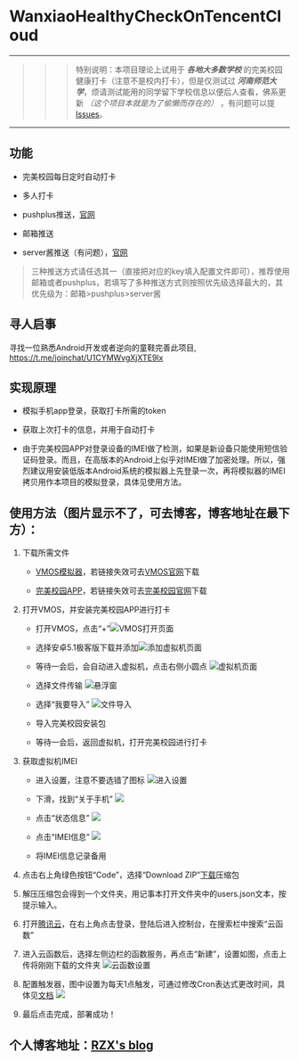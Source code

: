 # WanxiaoHealthyCheckOnTencentCloud

------

>>>特别说明：本项目理论上试用于 ___各地大多数学校___ 的完美校园健康打卡（注意不是校内打卡），但是仅测试过 ___河南师范大学___，烦请测试能用的同学留下学校信息以便后人查看，佛系更新 _（这个项目本就是为了偷懒而存在的）_ ，有问题可以提[Issues][2]。

------

## 功能

- 完美校园每日定时自动打卡

- 多人打卡

- pushplus推送，[官网][11]

- 邮箱推送

- server酱推送（有问题），[官网][10]

> 三种推送方式请任选其一（直接把对应的key填入配置文件即可），推荐使用邮箱或者pushplus，若填写了多种推送方式则按照优先级选择最大的，其优先级为：邮箱>pushplus>server酱

## 寻人启事

寻找一位熟悉Android开发或者逆向的童鞋完善此项目, https://t.me/joinchat/U1CYMWvgXjXTE9lx

## 实现原理

- 模拟手机app登录，获取打卡所需的token

- 获取上次打卡的信息，并用于自动打卡

- 由于完美校园APP对登录设备的IMEI做了检测，如果是新设备只能使用短信验证码登录。而且，在高版本的Android上似乎对IMEI做了加密处理。所以，强烈建议用安装低版本Android系统的模拟器上先登录一次，再将模拟器的IMEI拷贝用作本项目的模拟登录，具体见使用方法。

## 使用方法（图片显示不了，可去博客，博客地址在最下方）：

1. 下载所需文件

     - [VMOS模拟器][3]，若链接失效可去[VMOS官网][4]下载

     - [完美校园APP][5]，若链接失效可去[完美校园官网][6]下载

2. 打开VMOS，并安装完美校园APP进行打卡

    - 打开VMOS，点击“+”![VMOS打开页面](http://blog.rzx.ink/usr/uploads/2021/03/2089543289.jpg "VMOS打开页面")

    - 选择安卓5.1极客版下载并添加![添加虚拟机页面](http://blog.rzx.ink/usr/uploads/2021/03/162672475.jpg "添加虚拟机页面")

    - 等待一会后，会自动进入虚拟机，点击右侧小圆点
    ![虚拟机页面](http://blog.rzx.ink/usr/uploads/2021/03/3491046275.jpg "虚拟机页面")

    - 选择文件传输
    ![悬浮窗](http://blog.rzx.ink/usr/uploads/2021/03/2518043956.jpg "悬浮窗")

    - 选择“我要导入”
    ![文件导入](http://blog.rzx.ink/usr/uploads/2021/03/171272120.jpg "选择“我要导入”")

    - 导入完美校园安装包

    - 等待一会后，返回虚拟机，打开完美校园进行打卡

3. 获取虚拟机IMEI

    - 进入设置，注意不要选错了图标
    ![进入设置](http://blog.rzx.ink/usr/uploads/2021/03/4023518919.jpg "进入设置")

    - 下滑，找到“关于手机”
    ![](http://blog.rzx.ink/usr/uploads/2021/03/1079664733.jpg)

    - 点击“状态信息”
    ![](http://blog.rzx.ink/usr/uploads/2021/03/3198369272.jpg)

    - 点击“IMEI信息”
    ![](http://blog.rzx.ink/usr/uploads/2021/03/476623448.jpg)

    - 将IMEI信息记录备用

4. 点击右上角绿色按钮“Code”，选择“Download ZIP”[下载][7]压缩包

5. 解压压缩包会得到一个文件夹，用记事本打开文件夹中的users.json文本，按提示输入。

6. 打开[腾讯云][8]，在右上角点击登录，登陆后进入控制台，在搜索栏中搜索“云函数”

7. 进入云函数后，选择左侧边栏的函数服务，再点击“新建”，设置如图，点击上传将刚刚下载的文件夹
![](http://blog.rzx.ink/usr/uploads/2021/03/1386830612.png "云函数设置")

8. 配置触发器，图中设置为每天1点触发，可通过修改Cron表达式更改时间，具体见[文档][9]
![](http://blog.rzx.ink/usr/uploads/2021/03/2247204310.png)

9. 最后点击完成，部署成功！

## 个人博客地址：[RZX's blog][1]

[1]:http://blog.rzx.ink
[2]:https://github.com/FNDHSTD/WanxiaoHealthyCheckOnTencentCloud/issues
[3]:https://files.vmos.cn/vmospro/version/2021012018500427995_vmoscn.apk
[4]:http://www.vmos.cn/
[5]:http://apk.17wanxiao.com/campus/apk/wanxiao.apk
[6]:https://www.17wanxiao.com/new/index.html
[7]:https://github.com/FNDHSTD/WanxiaoHealthyCheckOnTencentCloud/archive/master.zip
[8]:https://cloud.tencent.com/
[9]:https://cloud.tencent.com/document/product/583/9708
[10]:http://sc.ftqq.com/
[11]:https://pushplus.hxtrip.com/
